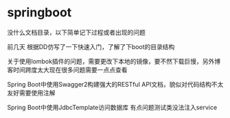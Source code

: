 # springboot
没什么文档目录，以下简单记下过程或者出现的问题

前几天 根据DD仿写了一下快速入门，了解了下boot的目录结构

关于使用lombok插件的问题，需要更改下本地的镜像，要不然下载巨慢，另外博客时间跨度太大现在很多问题需要一点点查看

Spring Boot中使用Swagger2构建强大的RESTful API文档，貌似对代码结构不太友好需要使用注解

Spring Boot中使用JdbcTemplate访问数据库 有点问题测试类没法注入service